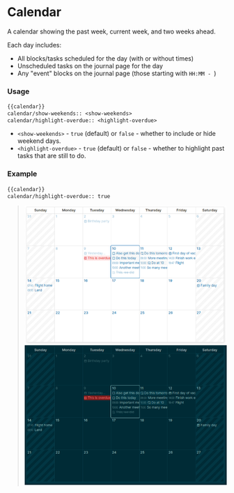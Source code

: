 # Calendar

A calendar showing the past week, current week, and two weeks ahead.

Each day includes:

- All blocks/tasks scheduled for the day (with or without times)
- Unscheduled tasks on the journal page for the day
- Any "event" blocks on the journal page (those starting with `HH:MM - `)

### Usage
```
{{calendar}}
calendar/show-weekends:: <show-weekends>
calendar/highlight-overdue:: <highlight-overdue>
```
- `<show-weekends>` - `true` (default) or `false` - whether to include or hide weekend days.
- `<highlight-overdue>` - `true` (default) or `false` - whether to highlight past tasks that are still to do.

### Example
```
{{calendar}}
calendar/highlight-overdue:: true
```
> ![](./preview.png)
